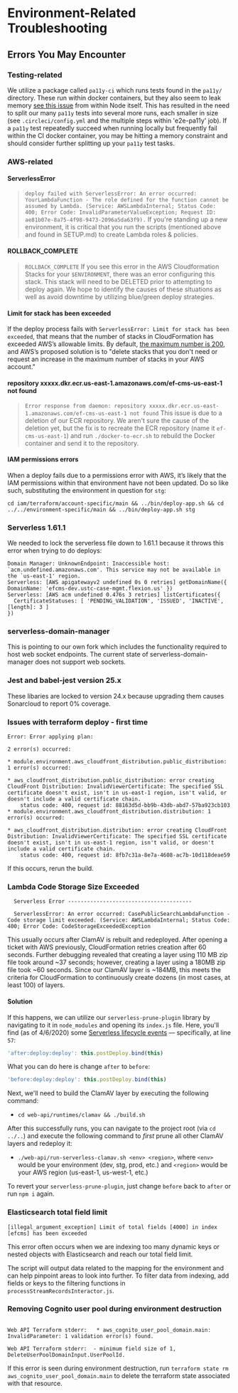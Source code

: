 # Environment-Related Troubleshooting

## Errors You May Encounter

### Testing-related
We utilize a package called `pa11y-ci` which runs tests found in the `pa11y/` directory.  These run within docker containers, but they also seem to leak memory [see this issue](https://github.com/nodejs/docker-node/issues/1096) from within Node itself.  This has resulted in the need to split our many `pa11y` tests into several more runs, each smaller in size (see `.circleci/config.yml` and the multiple steps within 'e2e-pa11y' job).  If a `pa11y` test repeatedly succeed when running locally but frequently fail within the CI docker container, you may be hitting a memory constraint and should consider further splitting up your `pa11y` test tasks.

### AWS-related

#### ServerlessError
> ```deploy failed with ServerlessError: An error occurred: YourLambdaFunction - The role defined for the function cannot be assumed by Lambda. (Service: AWSLambdaInternal; Status Code: 400; Error Code: InvalidParameterValueException; Request ID: ae81b07e-8a75-4f98-9473-2096a5da63f9).```
If you're standing up a new environment, it is critical that you run the scripts (mentioned above and found in SETUP.md) to create Lambda roles & policies.

#### ROLLBACK_COMPLETE
> ``` ROLLBACK_COMPLETE ```
If you see this error in the AWS Cloudformation Stacks for your `$ENVIRONMENT`, there was an error configuring this stack. This stack will need to be DELETED prior to attempting to deploy again.  We hope to identify the causes of these situations as well as avoid downtime by utilizing blue/green deploy strategies.

#### Limit for stack has been exceeded

If the deploy process fails with `ServerlessError: Limit for stack has been exceeded`, that means that the number of stacks in CloudFormation has exceeded AWS’s allowable limits. By default, [the maximum number is 200](https://docs.aws.amazon.com/AWSCloudFormation/latest/UserGuide/cloudformation-limits.html), and AWS’s proposed solution is to "delete stacks that you don't need or request an increase in the maximum number of stacks in your AWS account."

#### repository xxxxx.dkr.ecr.us-east-1.amazonaws.com/ef-cms-us-east-1 not found

> ```Error response from daemon: repository xxxxx.dkr.ecr.us-east-1.amazonaws.com/ef-cms-us-east-1 not found```
This issue is due to a deletion of our ECR repository. We aren't sure the cause of the deletion yet, but the fix is to recreate the ECR repository (name it `ef-cms-us-east-1`) and run `./docker-to-ecr.sh` to rebuild the Docker container and send it to the repository.

#### IAM permissions errors

When a deploy fails due to a permissions error with AWS, it’s likely that the IAM permissions within that environment have not been updated. Do so like such, substituting the environment in question for `stg`:

```
cd iam/terraform/account-specific/main && ../bin/deploy-app.sh && cd ../../environment-specific/main && ../bin/deploy-app.sh stg
```

### Serverless 1.61.1

We needed to lock the serverless file down to 1.61.1 because it throws this error when trying to do deploys:

```
Domain Manager: UnknownEndpoint: Inaccessible host: `acm.undefined.amazonaws.com'. This service may not be available in the `us-east-1' region.
Serverless: [AWS apigatewayv2 undefined 0s 0 retries] getDomainName({ DomainName: 'efcms-dev.ustc-case-mgmt.flexion.us' })
Serverless: [AWS acm undefined 0.476s 3 retries] listCertificates({
  CertificateStatuses: [ 'PENDING_VALIDATION', 'ISSUED', 'INACTIVE', [length]: 3 ]
})
```

### serverless-domain-manager

This is pointing to our own fork which includes the functionality required to host web socket endpoints.  The current state of serverless-domain-manager does not support web sockets.


### Jest and babel-jest version 25.x

These libaries are locked to version 24.x because upgrading them causes Sonarcloud to report 0% coverage.


### Issues with terraform deploy - first time

```
Error: Error applying plan:

2 error(s) occurred:

* module.environment.aws_cloudfront_distribution.public_distribution: 1 error(s) occurred:

* aws_cloudfront_distribution.public_distribution: error creating CloudFront Distribution: InvalidViewerCertificate: The specified SSL certificate doesn't exist, isn't in us-east-1 region, isn't valid, or doesn't include a valid certificate chain.
	status code: 400, request id: 88163d5d-bb9b-43db-abd7-57ba923cb103
* module.environment.aws_cloudfront_distribution.distribution: 1 error(s) occurred:

* aws_cloudfront_distribution.distribution: error creating CloudFront Distribution: InvalidViewerCertificate: The specified SSL certificate doesn't exist, isn't in us-east-1 region, isn't valid, or doesn't include a valid certificate chain.
	status code: 400, request id: 8fb7c31a-8e7a-4608-ac7b-10d118deae59
```

If this occurs, rerun the build.

### Lambda Code Storage Size Exceeded

```
  Serverless Error ---------------------------------------

  ServerlessError: An error occurred: CasePublicSearchLambdaFunction - Code storage limit exceeded. (Service: AWSLambdaInternal; Status Code: 400; Error Code: CodeStorageExceededException
```

This usually occurs after ClamAV is rebuilt and redeployed. After opening a ticket with AWS previously, CloudFormation retries creation after 60 seconds. Further debugging revealed that creating a layer using 110 MB zip file took around ~37 seconds; however, creating a layer using a 180MB zip file took ~60 seconds. Since our ClamAV layer is ~184MB, this meets the criteria for CloudFormation to continuously create dozens (in most cases, at least 100) of layers.


#### Solution

If this happens, we can utilize our `serverless-prune-plugin` library by navigating to it in `node_modules` and opening its `index.js` file. Here, you'll find (as of 4/6/2020) some [Serverless lifecycle events](https://serverless.com/framework/docs/providers/aws/guide/plugins#lifecycle-events) — specifically, at line `57`:

```javascript
'after:deploy:deploy': this.postDeploy.bind(this)
```

What you can do here is change `after` to `before`:

```javascript
'before:deploy:deploy': this.postDeploy.bind(this)
```

Next, we'll need to build the ClamAV layer by executing the following command:

- `cd web-api/runtimes/clamav && ./build.sh`

After this successfully runs, you can navigate to the project root (via `cd ../..`) and execute the following command to _first_ prune all other ClamAV layers and redeploy it:

- `./web-api/run-serverless-clamav.sh <env> <region>`, where `<env>` would be your environment (dev, stg, prod, etc.) and `<region>` would be your AWS region (us-east-1, us-west-1, etc.)

To revert your `serverless-prune-plugin`, just change `before` back to `after` or run `npm i` again.


### Elasticsearch total field limit

`[illegal_argument_exception] Limit of total fields [4000] in index [efcms] has been exceeded`

This error often occurs when we are indexing too many dynamic keys or nested objects with Elasticsearch and reach our total field limit.

The script will output data related to the mapping for the environment and can help pinpoint areas to look into further. To filter data from indexing, add fields or keys to the filtering functions in `processStreamRecordsInteractor.js`.


### Removing Cognito user pool during environment destruction

```Web API Terraform stderr:  	* module.ef-cms_apis.aws_cognito_user_pool_domain.main (destroy): 1 error occurred:

Web API Terraform stderr:  	* aws_cognito_user_pool_domain.main: InvalidParameter: 1 validation error(s) found.

Web API Terraform stderr:  - minimum field size of 1, DeleteUserPoolDomainInput.UserPoolId.
```

If this error is seen during environment destruction, run `terraform state rm aws_cognito_user_pool_domain.main` to delete the terraform state associated with that resource. 